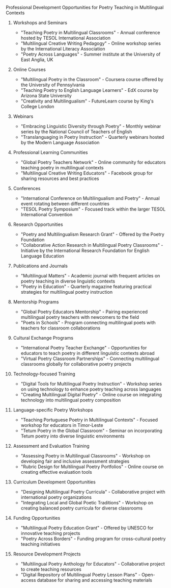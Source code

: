 Professional Development Opportunities for Poetry Teaching in Multilingual Contexts

1. Workshops and Seminars
   - "Teaching Poetry in Multilingual Classrooms" - Annual conference hosted by TESOL International Association
   - "Multilingual Creative Writing Pedagogy" - Online workshop series by the International Literacy Association
   - "Poetry Across Languages" - Summer institute at the University of East Anglia, UK

2. Online Courses
   - "Multilingual Poetry in the Classroom" - Coursera course offered by the University of Pennsylvania
   - "Teaching Poetry to English Language Learners" - EdX course by Arizona State University
   - "Creativity and Multilingualism" - FutureLearn course by King's College London

3. Webinars
   - "Embracing Linguistic Diversity through Poetry" - Monthly webinar series by the National Council of Teachers of English
   - "Translanguaging in Poetry Instruction" - Quarterly webinars hosted by the Modern Language Association

4. Professional Learning Communities
   - "Global Poetry Teachers Network" - Online community for educators teaching poetry in multilingual contexts
   - "Multilingual Creative Writing Educators" - Facebook group for sharing resources and best practices

5. Conferences
   - "International Conference on Multilingualism and Poetry" - Annual event rotating between different countries
   - "TESOL Poetry Symposium" - Focused track within the larger TESOL International Convention

6. Research Opportunities
   - "Poetry and Multilingualism Research Grant" - Offered by the Poetry Foundation
   - "Collaborative Action Research in Multilingual Poetry Classrooms" - Initiative by the International Research Foundation for English Language Education

7. Publications and Journals
   - "Multilingual Matters" - Academic journal with frequent articles on poetry teaching in diverse linguistic contexts
   - "Poetry in Education" - Quarterly magazine featuring practical strategies for multilingual poetry instruction

8. Mentorship Programs
   - "Global Poetry Educators Mentorship" - Pairing experienced multilingual poetry teachers with newcomers to the field
   - "Poets in Schools" - Program connecting multilingual poets with teachers for classroom collaborations

9. Cultural Exchange Programs
   - "International Poetry Teacher Exchange" - Opportunities for educators to teach poetry in different linguistic contexts abroad
   - "Virtual Poetry Classroom Partnerships" - Connecting multilingual classrooms globally for collaborative poetry projects

10. Technology-focused Training
    - "Digital Tools for Multilingual Poetry Instruction" - Workshop series on using technology to enhance poetry teaching across languages
    - "Creating Multilingual Digital Poetry" - Online course on integrating technology into multilingual poetry composition

11. Language-specific Poetry Workshops
    - "Teaching Portuguese Poetry in Multilingual Contexts" - Focused workshop for educators in Timor-Leste
    - "Tetum Poetry in the Global Classroom" - Seminar on incorporating Tetum poetry into diverse linguistic environments

12. Assessment and Evaluation Training
    - "Assessing Poetry in Multilingual Classrooms" - Workshop on developing fair and inclusive assessment strategies
    - "Rubric Design for Multilingual Poetry Portfolios" - Online course on creating effective evaluation tools

13. Curriculum Development Opportunities
    - "Designing Multilingual Poetry Curricula" - Collaborative project with international poetry organizations
    - "Integrating Local and Global Poetic Traditions" - Workshop on creating balanced poetry curricula for diverse classrooms

14. Funding Opportunities
    - "Multilingual Poetry Education Grant" - Offered by UNESCO for innovative teaching projects
    - "Poetry Across Borders" - Funding program for cross-cultural poetry teaching initiatives

15. Resource Development Projects
    - "Multilingual Poetry Anthology for Educators" - Collaborative project to create teaching resources
    - "Digital Repository of Multilingual Poetry Lesson Plans" - Open-access database for sharing and accessing teaching materials